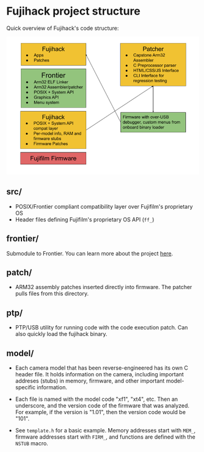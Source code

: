 # Fujihack project structure

Quick overview of Fujihack's code structure:

![flowchart](img/flow.png)

## src/
- POSIX/Frontier compliant compatibility layer over Fujifilm's proprietary OS
- Header files defining Fujifilm's proprietary OS API (`ff_`)

## frontier/
Submodule to Frontier. You can learn more about the project [here](https://github.com/petabyt/frontier).

## patch/
- ARM32 assembly patches inserted directly into firmware. The patcher pulls files from this directory.

## ptp/
- PTP/USB utility for running code with the code execution patch. Can also quickly load the fujihack binary.

## model/
- Each camera model that has been reverse-engineered has its own C header file.
It holds information on the camera, including important addreses (stubs) in memory, firmware, and other
important model-specific information.

- Each file is named with the model code "xf1", "xt4", etc. Then an underscore, and the version code of the
firmware that was analyzed. For example, if the version is "1.01", then the version code would be "101".

- See `template.h` for a basic example. Memory addresses start with `MEM_`, firmware addresses start with `FIRM_`,
and functions are defined with the `NSTUB` macro.
